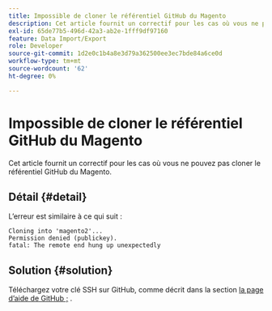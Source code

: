 ```yaml
---
title: Impossible de cloner le référentiel GitHub du Magento
description: Cet article fournit un correctif pour les cas où vous ne pouvez pas cloner le référentiel GitHub du Magento.
exl-id: 65de77b5-496d-42a3-ab2e-1fff9df97160
feature: Data Import/Export
role: Developer
source-git-commit: 1d2e0c1b4a8e3d79a362500ee3ec7bde84a6ce0d
workflow-type: tm+mt
source-wordcount: '62'
ht-degree: 0%

---
```


# Impossible de cloner le référentiel GitHub du Magento

Cet article fournit un correctif pour les cas où vous ne pouvez pas cloner le référentiel GitHub du Magento.

## Détail {#detail}

L’erreur est similaire à ce qui suit :

```terminal
Cloning into 'magento2'...
Permission denied (publickey).
fatal: The remote end hung up unexpectedly
```

## Solution {#solution}

Téléchargez votre clé SSH sur GitHub, comme décrit dans la section [la page d’aide de GitHub ;](https://help.github.com/articles/generating-ssh-keys) .
